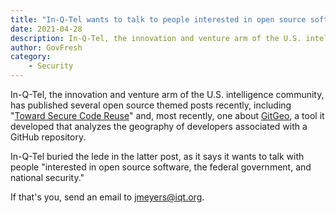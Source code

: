 ```yaml
---
title: "In-Q-Tel wants to talk to people interested in open source software and national security"
date: 2021-04-28
description: In-Q-Tel, the innovation and venture arm of the U.S. intelligence community, has published several open source themed posts recently, including "Toward Secure Code Reuse" and, most recently, one about GitGeo, a tool it developed that analyzes the geography of developers associated with a GitHub repository.
author: GovFresh
category:
    - Security
---
```


<!-- paragraph -->
<p>In-Q-Tel, the innovation and venture arm of the U.S. intelligence community, has published several open source themed posts recently, including "<a href="https://www.iqt.org/toward-secure-code-reuse/">Toward Secure Code Reuse</a>" and, most recently, one about <a href="https://www.iqt.org/gitgeo-discover-the-geography-of-open-source-software/">GitGeo</a>, a tool it developed that analyzes the geography of developers associated with a GitHub repository.</p>
<!-- /paragraph -->

<!-- paragraph -->
<p>In-Q-Tel buried the lede in the latter post, as it says it wants to talk with people "interested in open source software, the federal government, and national security."</p>
<!-- /paragraph -->

<!-- paragraph -->
<p>If that's you, send an email to <a rel="noreferrer noopener" href="mailto:jmeyers@iqt.org" target="_blank">jmeyers@iqt.org</a>.</p>
<!-- /paragraph -->
